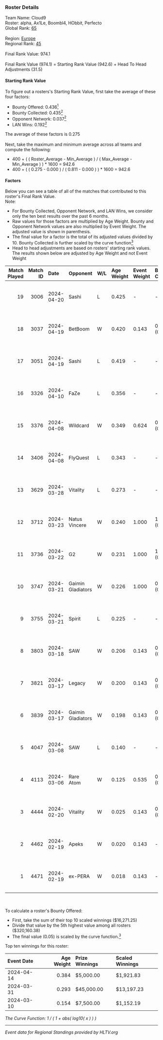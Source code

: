 ### Roster Details<br />
Team Name: Cloud9<br />
Roster: alpha, Ax1Le, Boombl4, HObbit, Perfecto<br />
Global Rank: [65](../standings_global_2024_08_14.md)<br />
<br />
Region: [Europe]( ../standings_europe_2024_08_14.md)<br />
Regional Rank: [45]( ../standings_europe_2024_08_14.md)<br />
<br />
Final Rank Value:  974.1<br />
<br />
Final Rank Value (974.1) = Starting Rank Value (942.6) + Head To Head Adjustments (31.5)<br />

#### Starting Rank Value<br />
To figure out a rosters's Starting Rank Value, first take the average of these four factors:<br />
- Bounty Offered: 0.436[<sup>1</sup>](#table2)
- Bounty Collected: 0.435[<sup>2</sup>](#table1)
- Opponent Network: 0.037[<sup>2</sup>](#table1)
- LAN Wins: 0.192[<sup>2</sup>](#table1)

The average of these factors is 0.275<br />
<br />
Next, take the maximum and minimum average across all teams and compute the following:<br />
- 400 + ( ( Roster_Average - Min_Average ) / ( Max_Average - Min_Average ) ) * 1600 = 942.6
- 400 + ( ( 0.275 - 0.000 ) / ( 0.811 - 0.000 ) ) * 1600 = 942.6


#### Factors<br />
Below you can see a table of all of the matches that contributed to this roster's Final Rank Value.<br />
Note:<br />

- For Bounty Collected, Opponent Network, and LAN Wins, we consider only the ten best results over the past 6 months.
- Raw values for those factors are multiplied by Age Weight. Bounty and Opponent Network values are also multiplied by Event Weight. The adjusted value is shown in parenthesis.
- The final value for a factor is the total of its adjusted values divided by 10. Bounty Collected is further scaled by the curve function[<sup>3</sup>](#curveFunction)
- Head to head adjustments are based on rosters' starting rank values. The results shown below are adjusted by Age Weight and not Event Weight
<span id="table1"></span><br />


| Match Played | Match ID | Date       | Opponent          | W/L | Age Weight | Event Weight | Bounty Collected | Opponent Network | LAN Wins  | H2H Adj. | Roster                                       |
| -: | -: | :- | :- | :- | :- | :- | :- | :- | :- | -: | :- |
|           19 |     3006 | 2024-04-20 | Sashi             | L   | 0.425      | -            | -                | -                | -         |    -4.41 | alpha, Ax1Le, Boombl4, HObbit, Perfecto      |
|           18 |     3037 | 2024-04-19 | BetBoom           | W   | 0.420      | 0.143        | 0.223 (0.013)    | 0.456 (0.027)    | -         |    11.56 | alpha, Ax1Le, Boombl4, HObbit, Perfecto      |
|           17 |     3051 | 2024-04-19 | Sashi             | L   | 0.419      | -            | -                | -                | -         |    -4.29 | alpha, Ax1Le, Boombl4, HObbit, Perfecto      |
|           16 |     3326 | 2024-04-10 | FaZe              | L   | 0.356      | -            | -                | -                | -         |    -0.17 | Ax1Le, Boombl4, electroNic, HObbit, Perfecto |
|           15 |     3376 | 2024-04-08 | Wildcard          | W   | 0.349      | 0.624        | 0.005 (0.001)    | -                | 1 (0.349) |     0.95 | Ax1Le, Boombl4, electroNic, HObbit, Perfecto |
|           14 |     3406 | 2024-04-08 | FlyQuest          | L   | 0.343      | -            | -                | -                | -         |    -3.74 | Ax1Le, Boombl4, electroNic, HObbit, Perfecto |
|           13 |     3629 | 2024-03-28 | Vitality          | L   | 0.273      | -            | -                | -                | -         |    -0.07 | Ax1Le, Boombl4, electroNic, HObbit, Perfecto |
|           12 |     3712 | 2024-03-23 | Natus Vincere     | W   | 0.240      | 1.000        | 1.000 (0.240)    | 0.415 (0.100)    | 1 (0.240) |     7.54 | Ax1Le, Boombl4, electroNic, HObbit, Perfecto |
|           11 |     3736 | 2024-03-22 | G2                | W   | 0.231      | 1.000        | 1.000 (0.231)    | 0.525 (0.121)    | 1 (0.231) |     7.26 | Ax1Le, Boombl4, electroNic, HObbit, Perfecto |
|           10 |     3747 | 2024-03-21 | Gaimin Gladiators | W   | 0.226      | 1.000        | 0.032 (0.007)    | 0.326 (0.074)    | 1 (0.226) |     3.21 | Ax1Le, Boombl4, electroNic, HObbit, Perfecto |
|            9 |     3755 | 2024-03-21 | Spirit            | L   | 0.225      | -            | -                | -                | -         |    -0.06 | Ax1Le, Boombl4, electroNic, HObbit, Perfecto |
|            8 |     3803 | 2024-03-18 | SAW               | W   | 0.206      | 0.143        | 0.094 (0.003)    | 0.624 (0.018)    | 1 (0.206) |     6.15 | Ax1Le, Boombl4, electroNic, HObbit, Perfecto |
|            7 |     3821 | 2024-03-17 | Legacy            | W   | 0.200      | 0.143        | 0.114 (0.003)    | 0.591 (0.017)    | 1 (0.200) |     3.34 | Ax1Le, Boombl4, electroNic, HObbit, Perfecto |
|            6 |     3839 | 2024-03-17 | Gaimin Gladiators | W   | 0.198      | 0.143        | 0.032 (0.001)    | 0.326 (0.009)    | 1 (0.198) |     2.80 | Ax1Le, Boombl4, electroNic, HObbit, Perfecto |
|            5 |     4047 | 2024-03-08 | SAW               | L   | 0.140      | -            | -                | -                | -         |    -0.22 | Ax1Le, Boombl4, electroNic, HObbit, Perfecto |
|            4 |     4113 | 2024-03-06 | Rare Atom         | W   | 0.125      | 0.535        | 0.002 (0.000)    | -                | -         |     0.37 | Ax1Le, Boombl4, electroNic, HObbit, Perfecto |
|            3 |     4444 | 2024-02-20 | Vitality          | W   | 0.025      | 0.143        | 0.606 (0.002)    | 0.424 (0.002)    | 1 (0.025) |     0.79 | Ax1Le, Boombl4, electroNic, HObbit, Perfecto |
|            2 |     4462 | 2024-02-19 | Apeks             | W   | 0.020      | 0.143        | -                | 0.135 (0.000)    | 1 (0.020) |     0.22 | Ax1Le, Boombl4, electroNic, HObbit, Perfecto |
|            1 |     4471 | 2024-02-19 | ex-PERA           | W   | 0.018      | 0.143        | -                | 0.449 (0.001)    | 1 (0.018) |     0.26 | Ax1Le, Boombl4, electroNic, HObbit, Perfecto |

<br />
<span id="table2"></span><br />
To calculate a roster's Bounty Offered:<br />

- First, take the sum of their top 10 scaled winnings ($16,271.25)
- Divide that value by the 5th highest value among all rosters ($320,160.38)
- The final value (0.05) is scaled by the curve function.[<sup>3</sup>](#curveFunction)

Top ten winnings for this roster:<br />

| Event Date | Age Weight | Prize Winnings | Scaled Winnings |
| :- | -: | :- | :- |
| 2024-04-14 |      0.384 | $5,000.00      | $1,921.83       |
| 2024-03-31 |      0.293 | $45,000.00     | $13,197.23      |
| 2024-03-10 |      0.154 | $7,500.00      | $1,152.19       |


<span id="curveFunction"></span>_The Curve Function: 1 / ( 1 + abs( log10( x ) ) )_<br />

---
_Event data for Regional Standings provided by HLTV.org_<br />
